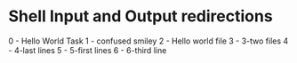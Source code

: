 # Shell Input and Output redirections
0 - Hello World Task
1 - confused smiley
2 - Hello world file
3 - 3-two files
4 - 4-last lines
5 - 5-first lines
6 - 6-third line
